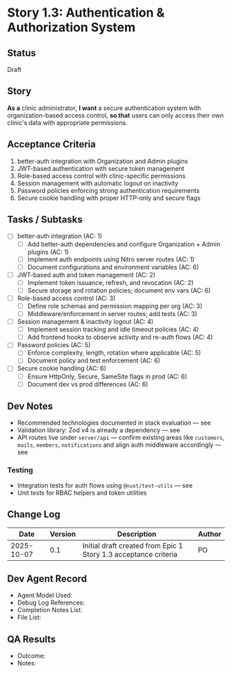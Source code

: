 # Story 1.3: Authentication & Authorization System

## Status

Draft

## Story

**As a** clinic administrator,
**I want** a secure authentication system with organization-based access control,
**so that** users can only access their own clinic's data with appropriate permissions.

## Acceptance Criteria

1. better-auth integration with Organization and Admin plugins
2. JWT-based authentication with secure token management
3. Role-based access control with clinic-specific permissions
4. Session management with automatic logout on inactivity
5. Password policies enforcing strong authentication requirements
6. Secure cookie handling with proper HTTP-only and secure flags

## Tasks / Subtasks

- [ ] better-auth integration (AC: 1)
  - [ ] Add better-auth dependencies and configure Organization + Admin plugins (AC: 1)
  - [ ] Implement auth endpoints using Nitro server routes (AC: 1)
  - [ ] Document configurations and environment variables (AC: 6)

- [ ] JWT-based auth and token management (AC: 2)
  - [ ] Implement token issuance, refresh, and revocation (AC: 2)
  - [ ] Secure storage and rotation policies; document env vars (AC: 6)

- [ ] Role-based access control (AC: 3)
  - [ ] Define role schemas and permission mapping per org (AC: 3)
  - [ ] Middleware/enforcement in server routes; add tests (AC: 3)

- [ ] Session management & inactivity logout (AC: 4)
  - [ ] Implement session tracking and idle timeout policies (AC: 4)
  - [ ] Add frontend hooks to observe activity and re-auth flows (AC: 4)

- [ ] Password policies (AC: 5)
  - [ ] Enforce complexity, length, rotation where applicable (AC: 5)
  - [ ] Document policy and test enforcement (AC: 6)

- [ ] Secure cookie handling (AC: 6)
  - [ ] Ensure HttpOnly, Secure, SameSite flags in prod (AC: 6)
  - [ ] Document dev vs prod differences (AC: 6)

## Dev Notes

- Recommended technologies documented in stack evaluation — see <mcfile name="technology-stack-evaluation.md" path="/Users/adil/Dev/01-Projects/02-kine/web-app/docs/architecture/technology-stack-evaluation.md"></mcfile>
- Validation library: Zod v4 is already a dependency — see <mcfile name="package.json" path="/Users/adil/Dev/01-Projects/02-kine/web-app/package.json"></mcfile>
- API routes live under `server/api` — confirm existing areas like `customers`, `mails`, `members`, `notifications` and align auth middleware accordingly — see <mcfile name="server/api" path="/Users/adil/Dev/01-Projects/02-kine/web-app/server/api"></mcfile>

### Testing

- Integration tests for auth flows using `@nuxt/test-utils` — see <mcfile name="testing-strategy.md" path="/Users/adil/Dev/01-Projects/02-kine/web-app/docs/implementation-guide/testing-strategy.md"></mcfile>
- Unit tests for RBAC helpers and token utilities

## Change Log

| Date       | Version | Description                                                     | Author |
| ---------- | ------- | --------------------------------------------------------------- | ------ |
| 2025-10-07 | 0.1     | Initial draft created from Epic 1 Story 1.3 acceptance criteria | PO     |

## Dev Agent Record

- Agent Model Used:
- Debug Log References:
- Completion Notes List:
- File List:

## QA Results

- Outcome:
- Notes:
